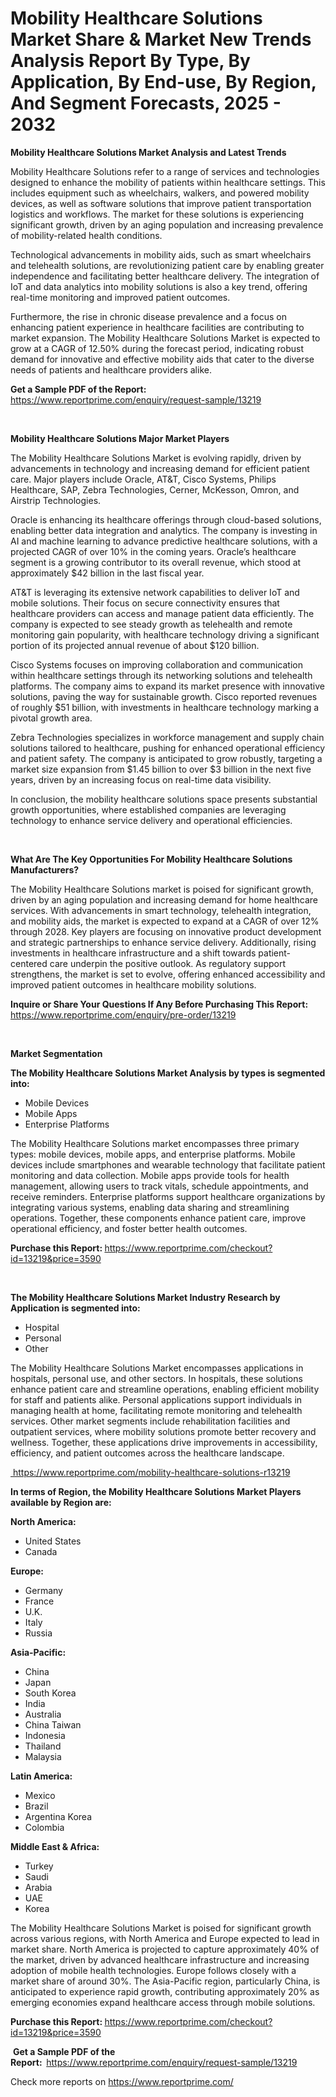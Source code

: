 <p><h1>Mobility Healthcare Solutions Market Share & Market New Trends Analysis Report By Type, By Application, By End-use, By Region, And Segment Forecasts, 2025 - 2032</h1></p><p><strong>Mobility Healthcare Solutions Market Analysis and Latest Trends</strong></p>
<p><p>Mobility Healthcare Solutions refer to a range of services and technologies designed to enhance the mobility of patients within healthcare settings. This includes equipment such as wheelchairs, walkers, and powered mobility devices, as well as software solutions that improve patient transportation logistics and workflows. The market for these solutions is experiencing significant growth, driven by an aging population and increasing prevalence of mobility-related health conditions. </p><p>Technological advancements in mobility aids, such as smart wheelchairs and telehealth solutions, are revolutionizing patient care by enabling greater independence and facilitating better healthcare delivery. The integration of IoT and data analytics into mobility solutions is also a key trend, offering real-time monitoring and improved patient outcomes. </p><p>Furthermore, the rise in chronic disease prevalence and a focus on enhancing patient experience in healthcare facilities are contributing to market expansion. The Mobility Healthcare Solutions Market is expected to grow at a CAGR of 12.50% during the forecast period, indicating robust demand for innovative and effective mobility aids that cater to the diverse needs of patients and healthcare providers alike.</p></p>
<p><strong>Get a Sample PDF of the Report:&nbsp;</strong> <a href="https://www.reportprime.com/enquiry/request-sample/13219?utm_campaign=3009&utm_medium=2&utm_source=Github&utm_content=ia&utm_term=19032025&utm_id=mobility-healthcare-solutions">https://www.reportprime.com/enquiry/request-sample/13219</a></p>
<p>&nbsp;</p>
<p><strong>Mobility Healthcare Solutions Major Market Players</strong></p>
<p><p>The Mobility Healthcare Solutions Market is evolving rapidly, driven by advancements in technology and increasing demand for efficient patient care. Major players include Oracle, AT&T, Cisco Systems, Philips Healthcare, SAP, Zebra Technologies, Cerner, McKesson, Omron, and Airstrip Technologies. </p><p>Oracle is enhancing its healthcare offerings through cloud-based solutions, enabling better data integration and analytics. The company is investing in AI and machine learning to advance predictive healthcare solutions, with a projected CAGR of over 10% in the coming years. Oracle’s healthcare segment is a growing contributor to its overall revenue, which stood at approximately $42 billion in the last fiscal year.</p><p>AT&T is leveraging its extensive network capabilities to deliver IoT and mobile solutions. Their focus on secure connectivity ensures that healthcare providers can access and manage patient data efficiently. The company is expected to see steady growth as telehealth and remote monitoring gain popularity, with healthcare technology driving a significant portion of its projected annual revenue of about $120 billion.</p><p>Cisco Systems focuses on improving collaboration and communication within healthcare settings through its networking solutions and telehealth platforms. The company aims to expand its market presence with innovative solutions, paving the way for sustainable growth. Cisco reported revenues of roughly $51 billion, with investments in healthcare technology marking a pivotal growth area.</p><p>Zebra Technologies specializes in workforce management and supply chain solutions tailored to healthcare, pushing for enhanced operational efficiency and patient safety. The company is anticipated to grow robustly, targeting a market size expansion from $1.45 billion to over $3 billion in the next five years, driven by an increasing focus on real-time data visibility.</p><p>In conclusion, the mobility healthcare solutions space presents substantial growth opportunities, where established companies are leveraging technology to enhance service delivery and operational efficiencies.</p></p>
<p>&nbsp;</p>
<p><strong>What Are The Key Opportunities For Mobility Healthcare Solutions Manufacturers?</strong></p>
<p><p>The Mobility Healthcare Solutions market is poised for significant growth, driven by an aging population and increasing demand for home healthcare services. With advancements in smart technology, telehealth integration, and mobility aids, the market is expected to expand at a CAGR of over 12% through 2028. Key players are focusing on innovative product development and strategic partnerships to enhance service delivery. Additionally, rising investments in healthcare infrastructure and a shift towards patient-centered care underpin the positive outlook. As regulatory support strengthens, the market is set to evolve, offering enhanced accessibility and improved patient outcomes in healthcare mobility solutions.</p></p>
<p><strong>Inquire or Share Your Questions If Any Before Purchasing This Report:</strong> <a href="https://www.reportprime.com/enquiry/pre-order/13219?utm_campaign=3009&utm_medium=2&utm_source=Github&utm_content=ia&utm_term=19032025&utm_id=mobility-healthcare-solutions">https://www.reportprime.com/enquiry/pre-order/13219</a></p>
<p>&nbsp;</p>
<p><strong>Market Segmentation</strong></p>
<p><strong>The Mobility Healthcare Solutions Market Analysis by types is segmented into:</strong></p>
<p><ul><li>Mobile Devices</li><li>Mobile Apps</li><li>Enterprise Platforms</li></ul></p>
<p><p>The Mobility Healthcare Solutions market encompasses three primary types: mobile devices, mobile apps, and enterprise platforms. Mobile devices include smartphones and wearable technology that facilitate patient monitoring and data collection. Mobile apps provide tools for health management, allowing users to track vitals, schedule appointments, and receive reminders. Enterprise platforms support healthcare organizations by integrating various systems, enabling data sharing and streamlining operations. Together, these components enhance patient care, improve operational efficiency, and foster better health outcomes.</p></p>
<p><strong>Purchase this Report:&nbsp;</strong><a href="https://www.reportprime.com/checkout?id=13219&price=3590&utm_campaign=3009&utm_medium=2&utm_source=Github&utm_content=ia&utm_term=19032025&utm_id=mobility-healthcare-solutions">https://www.reportprime.com/checkout?id=13219&price=3590</a></p>
<p>&nbsp;</p>
<p><strong>The Mobility Healthcare Solutions Market Industry Research by Application is segmented into:</strong></p>
<p><ul><li>Hospital</li><li>Personal</li><li>Other</li></ul></p>
<p><p>The Mobility Healthcare Solutions Market encompasses applications in hospitals, personal use, and other sectors. In hospitals, these solutions enhance patient care and streamline operations, enabling efficient mobility for staff and patients alike. Personal applications support individuals in managing health at home, facilitating remote monitoring and telehealth services. Other market segments include rehabilitation facilities and outpatient services, where mobility solutions promote better recovery and wellness. Together, these applications drive improvements in accessibility, efficiency, and patient outcomes across the healthcare landscape.</p></p>
<p><a href="https://www.reportprime.com/mobility-healthcare-solutions-r13219?utm_campaign=3009&utm_medium=2&utm_source=Github&utm_content=ia&utm_term=19032025&utm_id=mobility-healthcare-solutions">&nbsp;https://www.reportprime.com/mobility-healthcare-solutions-r13219</a></p>
<p><strong>In terms of Region, the Mobility Healthcare Solutions Market Players available by Region are:</strong></p>
<p>
    <p> <strong> North America: </strong>
        <ul>
            <li>United States</li>
            <li>Canada</li>
        </ul>
        </p> 
    <p> <strong> Europe: </strong>
        <ul>
            <li>Germany</li>
            <li>France</li>
            <li>U.K.</li>
            <li>Italy</li>
            <li>Russia</li>
        </ul>
        </p> 
    <p> <strong> Asia-Pacific: </strong>
        <ul>
            <li>China</li>
            <li>Japan</li>
            <li>South Korea</li>
            <li>India</li>
            <li>Australia</li>
            <li>China Taiwan</li>
            <li>Indonesia</li>
            <li>Thailand</li>
            <li>Malaysia</li>
        </ul>
        </p> 
    <p> <strong> Latin America: </strong>
        <ul>
            <li>Mexico</li>
            <li>Brazil</li>
            <li>Argentina Korea</li>
            <li>Colombia</li>
        </ul>
        </p> 
    <p> <strong> Middle East & Africa: </strong>
        <ul>
            <li>Turkey</li>
            <li>Saudi</li>
            <li>Arabia</li>
            <li>UAE</li>
            <li>Korea</li>
        </ul>
    </p>
    </p>
<p><p>The Mobility Healthcare Solutions Market is poised for significant growth across various regions, with North America and Europe expected to lead in market share. North America is projected to capture approximately 40% of the market, driven by advanced healthcare infrastructure and increasing adoption of mobile health technologies. Europe follows closely with a market share of around 30%. The Asia-Pacific region, particularly China, is anticipated to experience rapid growth, contributing approximately 20% as emerging economies expand healthcare access through mobile solutions.</p></p>
<p><strong>Purchase this Report: </strong><a href="https://www.reportprime.com/checkout?id=13219&price=3590&utm_campaign=3009&utm_medium=2&utm_source=Github&utm_content=ia&utm_term=19032025&utm_id=mobility-healthcare-solutions">https://www.reportprime.com/checkout?id=13219&price=3590</a></p>
<p>&nbsp;<strong>Get a Sample PDF of the Report:&nbsp;&nbsp;</strong><a href="https://www.reportprime.com/enquiry/request-sample/13219?utm_campaign=3009&utm_medium=2&utm_source=Github&utm_content=ia&utm_term=19032025&utm_id=mobility-healthcare-solutions">https://www.reportprime.com/enquiry/request-sample/13219</a></p>
<p><strong></strong></p>
<p>Check more reports on <a href="https://www.reportprime.com/?utm_campaign=3009&utm_medium=2&utm_source=Github&utm_content=ia&utm_term=19032025&utm_id=mobility-healthcare-solutions">https://www.reportprime.com/</a></p>